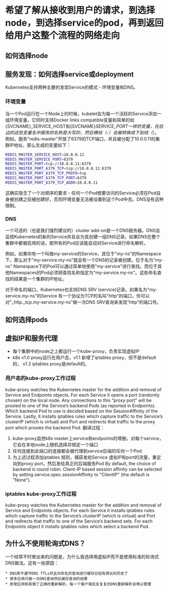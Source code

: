 # 希望了解从接收到用户的请求，到选择node，到选择service的pod，再到返回给用户这整个流程的网络走向

## 如何选择node

## 服务发现：如何选择service或deployment
Kubernetes支持两种主要的发现Service的模式 - 环境变量和DNS。
### 环境变量
当一个Pod运行在一个Node上的时候，kubelet会为每一个活跃的Service添加一组环境变量。它同时支持Docker links compatible变量和简单的如{SVCNAME}_SERVICE_HOST和{SVCNAME}_SERVICE_PORT一样的变量，在后边的这些变量名中服务的名称是大写的，然后横线（-）会被转换成下划线（_）。
例如，服务"redis-master"开放了6379的TCP端口，并且被分配了10.0.0.11的集群IP地址，那么生成的变量如下：
```bash
REDIS_MASTER_SERVICE_HOST=10.0.0.11
REDIS_MASTER_SERVICE_PORT=6379
REDIS_MASTER_PORT=tcp://10.0.0.11:6379
REDIS_MASTER_PORT_6379_TCP=tcp://10.0.0.11:6379
REDIS_MASTER_PORT_6379_TCP_PROTO=tcp
REDIS_MASTER_PORT_6379_TCP_PORT=6379
REDIS_MASTER_PORT_6379_TCP_ADDR=10.0.0.11
```
这确实隐含了一个对顺序的要求 - 任何一个Pod想要访问的Service必须在Pod自身被创建之前被创建好，否则环境变量无法被设置到这个Pod中去。DNS没有这种限制。

### DNS
一个可选的（也是我们强烈建议的）cluster add-on是一个DNS服务器。DNS会监控Kubernetes的新的Service并且会为其创建一组DNS记录。如果DNS在整个集群中都被启用的话，那所有的Pod应该能自动对Service进行命名解析。

例如，如果你有一个叫做my-service的Service，其位于"my-ns"的Namespace下，那么对于"my-service.my-ns"就会有一个DNS的记录被创建。位于名为"my-ns" Namespace下的Pod可以通过简单地使用"my-service"进行查找。而位于其他Namespaces的Pod必须把查找名称指定为"my-service.my-ns"。这些命名查找的结果是一个集群的IP地址。

对于命名的端口，Kubernetes也支持DNS SRV (service)记录。如果名为"my-service.my-ns"的Service 有一个协议为TCP的名叫"http"的端口，你可以对"_http._tcp.my-service.my-ns"做一次DNS SRV查询来发现”http”的端口号。


## 如何选择pods

## 虚拟IP和服务代理
* 每个集群中的node之上都运行一个kube-proxy，负责实现虚拟IP
* k8s v1.0 proxy运行在用户态，v1.1 新增了iptables proxy，但不是default的，
  v1.2 iptables proxy是default的。

### 用户态的kube-proxy工作过程
 kube-proxy watches the Kubernetes master for the addition and removal of Service and Endpoints objects. For each Service it opens a port (randomly chosen) on the local node. Any connections to this “proxy port” will be proxied to one of the Service’s backend Pods (as reported in Endpoints). Which backend Pod to use is decided based on the SessionAffinity of the Service. Lastly, it installs iptables rules which capture traffic to the Service’s clusterIP (which is virtual) and Port and redirects that traffic to the proxy port which proxies the backend Pod.
 翻译过程：
 1. kube-proxy监控k8s master上service和endpoints的增删，对每个service，它会在本地node上随机选择并绑定一个端口
 2. 任何连接到此端口的连接都会被代理到service后端的任何一个Pod
 3. 为上述过程添加iptables 规则，捕获发给Service 虚拟IP和port的流量，重定向到proxy port，然后发给真正的后端服务Pod
 By default, the choice of backend is round robin. Client-IP based session affinity can be selected by setting service.spec.sessionAffinity to "ClientIP" (the default is "None").

### iptables kube-proxy工作过程
kube-proxy watches the Kubernetes master for the addition and removal of Service and Endpoints objects. For each Service it installs iptables rules which capture traffic to the Service’s clusterIP (which is virtual) and Port and redirects that traffic to one of the Service’s backend sets. For each Endpoints object it installs iptables rules which select a backend Pod.

## 为什么不使用轮询式DNS？
一个经常不时冒出来的问题是，为什么我选择用虚拟IP而不是使用标准的轮询式DNS做法。这有一些原因：

    * DNS库不遵守DNS TTLs并且对命名的查询进行缓存已经有很长的历史了
    * 很多应用只做一次DNS查询然后缓存查询的结果
    * 即使应用和库做了正确的重新解析，每一个客户端反反复复的DNS重新解析会难以管理